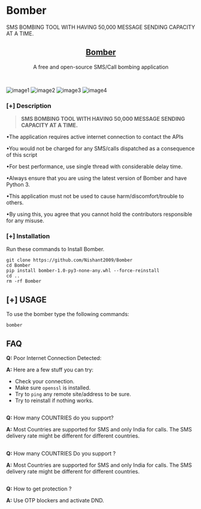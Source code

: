 # Bomber
SMS BOMBING TOOL WITH HAVING 50,000 MESSAGE SENDING CAPACITY AT A TIME.

<h2 align="center"><u>Bomber</u></h2>

<p align="center">A free and open-source SMS/Call bombing application</p>

<p align="center">
<br>
</p>




![image1](.images/image1.png)
![image2](.images/image2.png)
![image3](.images/image3.png)
![image4](.images/image4.png)



### [+] Description
> **SMS BOMBING TOOL WITH HAVING 50,000 MESSAGE SENDING CAPACITY AT A TIME.**

•The application requires active internet connection to contact the APIs

•You would not be charged for any SMS/calls dispatched as a consequence of this script

•For best performance, use single thread with considerable delay time.

•Always ensure that you are using the latest version of Bomber and have Python 3.

•This application must not be used to cause harm/discomfort/trouble to others.

•By using this, you agree that you cannot hold the contributors responsible for any misuse.

### [+] Installation
Run these commands to Install Bomber.

```shell script
git clone https://github.com/Nishant2009/Bomber 
cd Bomber
pip install bomber-1.0-py3-none-any.whl --force-reinstall
cd .. 
rm -rf Bomber
```

## [+] USAGE

To use the bomber type the following commands:
```shell script
bomber
```

## FAQ
**Q:** Poor Internet Connection Detected:

**A:** Here are a few stuff you can try:
- Check your connection.
- Make sure `openssl` is installed.
- Try to `ping` any remote site/address to be sure.
- Try to reinstall if nothing works.
##
**Q:** How many COUNTRIES do you support?

**A:** Most Countries are supported for SMS and only India for calls. The SMS delivery rate might be different for different countries.
##
**Q:** How many COUNTRIES Do you support ?

**A:** Most Countries are supported for SMS and only India for calls. The SMS delivery rate might be different for different countries.
##
**Q:** How to get protection ?

**A:** Use OTP blockers and activate DND.
##
